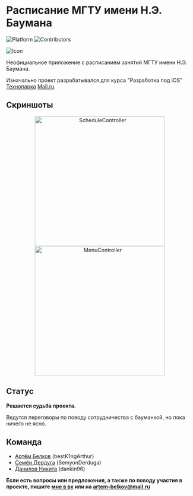 # Расписание МГТУ имени Н.Э. Баумана
![Platform](https://img.shields.io/badge/platform-iOS-lightgray.svg)
![Contributors](https://img.shields.io/github/contributors/BMSTUScheduleTeam/BMSTUSchedule.svg)

<p align="left">
  <img src="https://github.com/BMSTUScheduleTeam/BMSTUSchedule/raw/master/BMSTUSchedule/Assets.xcassets/AppIcon.appiconset/Icon-App-60x60%403x.png" alt="Icon"/>
</p>

Неофициальное приложение с расписанием занятий МГТУ имени Н.Э. Баумана.

Изначально проект разрабатывался для курса "Разработка под iOS" [Технопарка](https://park.mail.ru) [Mail.ru](https://mail.ru).

## Скриншоты

<p align="center">
  <img src="https://github.com/BMSTUScheduleTeam/BMSTUSchedule/raw/master/BMSTUSchedule/Other/Screenshots/ScheduleController-screenshot.png" width="350" alt="ScheduleController"/>
  <img src="https://github.com/BMSTUScheduleTeam/BMSTUSchedule/raw/master/BMSTUSchedule/Other/Screenshots/MenuController-screenshot.png" width="350" hspace="50" alt="MenuController"/>
</p>

## Статус

**Решается судьба проекта.**

Ведутся переговоры по поводу сотрудничества с бауманкой, но пока ничего не ясно.

## Команда
* [Артём Белков](https://park.mail.ru/profile/a.belkov/) (bestK1ngArthur)
* [Семён Дердуга](https://park.mail.ru/profile/s.derduga/) (SemyonDerduga)
* [Данилов Никита](https://park.mail.ru/profile/d.nikita/) (dankin96)

**Если есть вопросы или предложения, а также по поводу участия в проекте, пишите [мне в вк](https://vk.com/bestk1ngarthur) или на artem-belkov@mail.ru**

